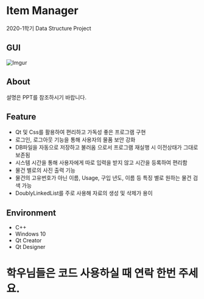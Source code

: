 <!-- Item Manager -->
# Item Manager
2020-1학기 Data Structure Project

<!-- ABOUT THE PROJECT -->
## GUI

![Imgur](https://i.imgur.com/ycmkmbz.jpg)

## About

설명은 PPT를 참조하시기 바랍니다.

<!-- Feature -->
## Feature
* Qt 및 Css를 활용하여 편리하고 가독성 좋은 프로그램 구현
* 로그인, 로그아웃 기능을 통해 사용자의 물품 보안 강화
* DB파일을 자동으로 저장하고 불러옴 으로서 프로그램 재실행 시 이전상태가 그대로 보존됨
* 시스템 시간을 통해 사용자에게 따로 입력을 받지 않고 시간을 등록하여 편리함
* 물건 별로의 사진 출력 기능
* 물건의 고유번호가 아닌 이름, Usage, 구입 년도, 이름 등 특징 별로 원하는 물건 검색 가능
* DoublyLinkedList를 주로 사용해 자료의 생성 및 삭제가 용이 

<!-- Environment -->
## Environment
* C++
* Windows 10
* Qt Creator
* Qt Designer

# 학우님들은 코드 사용하실 때 연락 한번 주세요.
